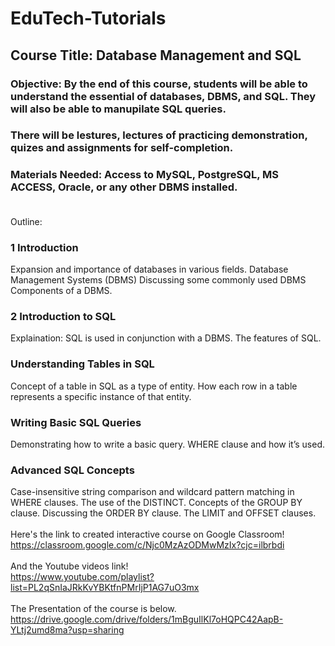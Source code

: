 # EduTech-Tutorials<br>
## Course Title: Database Management and SQL<br>

### Objective: By the end of this course, students will be able to understand the essential of databases, DBMS, and SQL. They will also be able to manupilate SQL queries.
### There will be lestures, lectures of practicing demonstration, quizes and assignments for self-completion.
### Materials Needed: Access to MySQL, PostgreSQL, MS ACCESS, Oracle, or any other DBMS installed.<br><br>

Outline:

### 1 Introduction
Expansion and importance of databases in various fields.
Database Management Systems (DBMS)
Discussing some commonly used DBMS
Components of a DBMS.
### 2 Introduction to SQL
Explaination: SQL is used in conjunction with a DBMS.
The features of SQL.
### Understanding Tables in SQL
Concept of a table in SQL as a type of entity.
How each row in a table represents a specific instance of that entity.
### Writing Basic SQL Queries
Demonstrating how to write a basic query.
WHERE clause and how it’s used.
### Advanced SQL Concepts
Case-insensitive string comparison and wildcard pattern matching in WHERE clauses.
The use of the DISTINCT.
Concepts of the GROUP BY clause.
Discussing the ORDER BY clause.
The LIMIT and OFFSET clauses.
<br><br>
Here's the link to created interactive course on Google Classroom!
<br>
https://classroom.google.com/c/Njc0MzAzODMwMzIx?cjc=ilbrbdi
<br>
<br>
And the Youtube  videos link! 
<br>
https://www.youtube.com/playlist?list=PL2qSnIaJRkKvYBKtfnPMrIjP1AG7uO3mx
<br>
<br>
The Presentation of the course is below.
<br>
https://drive.google.com/drive/folders/1mBguIlKl7oHQPC42AapB-YLtj2umd8ma?usp=sharing
